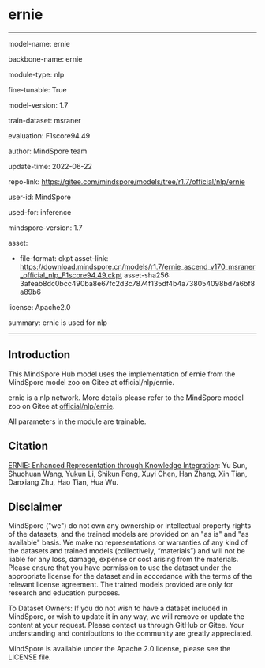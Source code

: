 # ernie

---

model-name: ernie

backbone-name: ernie

module-type: nlp

fine-tunable: True

model-version: 1.7

train-dataset: msraner

evaluation: F1score94.49

author: MindSpore team

update-time: 2022-06-22

repo-link: <https://gitee.com/mindspore/models/tree/r1.7/official/nlp/ernie>

user-id: MindSpore

used-for: inference

mindspore-version: 1.7

asset:

-
    file-format: ckpt
    asset-link: <https://download.mindspore.cn/models/r1.7/ernie_ascend_v170_msraner_official_nlp_F1score94.49.ckpt>
    asset-sha256: 3afeab8dc0bcc490ba8e67fc2d3c7874f135df4b4a738054098bd7a6bf8a89b6

license: Apache2.0

summary: ernie is used for nlp

---

## Introduction

This MindSpore Hub model uses the implementation of ernie from the MindSpore model zoo on Gitee at official/nlp/ernie.

ernie is a nlp network. More details please refer to the MindSpore model zoo on Gitee at [official/nlp/ernie](https://gitee.com/mindspore/models/blob/r1.7/official/nlp/ernie/README_CN.md).

All parameters in the module are trainable.

## Citation

[ERNIE: Enhanced Representation through Knowledge Integration](https://arxiv.org/abs/1904.09223): Yu Sun, Shuohuan Wang, Yukun Li, Shikun Feng, Xuyi Chen, Han Zhang, Xin Tian, Danxiang Zhu, Hao Tian, Hua Wu.

## Disclaimer

MindSpore ("we") do not own any ownership or intellectual property rights of the datasets, and the trained models are provided on an "as is" and "as available" basis. We make no representations or warranties of any kind of the datasets and trained models (collectively, “materials”) and will not be liable for any loss, damage, expense or cost arising from the materials. Please ensure that you have permission to use the dataset under the appropriate license for the dataset and in accordance with the terms of the relevant license agreement. The trained models provided are only for research and education purposes.

To Dataset Owners: If you do not wish to have a dataset included in MindSpore, or wish to update it in any way, we will remove or update the content at your request. Please contact us through GitHub or Gitee. Your understanding and contributions to the community are greatly appreciated.

MindSpore is available under the Apache 2.0 license, please see the LICENSE file.
